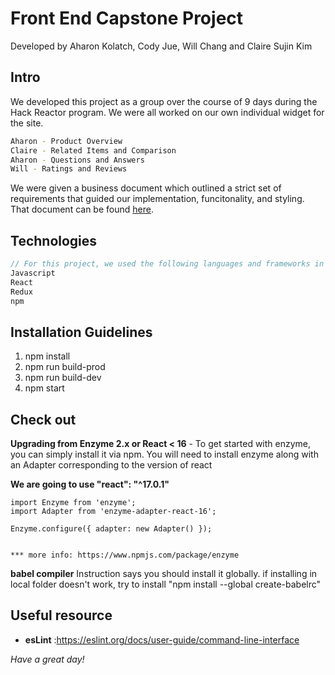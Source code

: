 # Front End Capstone Project
Developed by Aharon Kolatch, Cody Jue, Will Chang and Claire Sujin Kim

## Intro
We developed this project as a group over the course of 9 days during the Hack Reactor program.
We were all worked on our own individual widget for the site.

```bash
Aharon - Product Overview
Claire - Related Items and Comparison	
Aharon - Questions and Answers
Will - Ratings and Reviews
```
We were given a business document which outlined a strict set of requirements that guided our implementation, funcitonality, and styling.
That document can be found [here](https://docs.google.com/document/d/1KAqduzY8ae3DYrSoCL1i23qHe95zJRYFulqMk-sGLWY/edit#).

## Technologies
```javascript
// For this project, we used the following languages and frameworks in our implementation
Javascript
React
Redux
npm
```

## Installation Guidelines
  1. npm install
  2. npm run build-prod
  3. npm run build-dev
  4. npm start

## Check out
  **Upgrading from Enzyme 2.x or React < 16**
    - To get started with enzyme, you can simply install it via npm. You will need to install enzyme along with an Adapter corresponding to the version of react

**We are going to use "react": "^17.0.1"**

    import Enzyme from 'enzyme';
    import Adapter from 'enzyme-adapter-react-16';

    Enzyme.configure({ adapter: new Adapter() });


    *** more info: https://www.npmjs.com/package/enzyme

  **babel compiler**
  Instruction says you should install it globally.
  if installing in local folder doesn't work, try to install
  "npm install --global create-babelrc"

## **Useful resource**
- **esLint** :https://eslint.org/docs/user-guide/command-line-interface

_Have a great day!_
